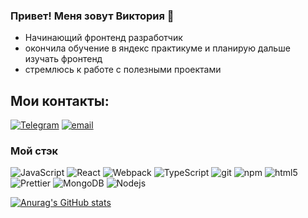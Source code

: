 ### Привет! Меня зовут Виктория 👋

- Начинающий фронтенд разработчик
- окончила обучение в яндекс практикуме и планирую дальше изучать фронтенд 
- стремлюсь к работе с полезными проектами

## Мои контакты:

[![Telegram](https://img.shields.io/badge/-Telegram-ffffff?style=for-the-badge&logo=telegram&logoColor=27A0D9)](https://t.me/ViktoriiaBor)
[![email](https://img.shields.io/badge/-email-ffffff?style=for-the-badge&logo=telegram&logoColor=27A0D9)](mailto:Motiviruisya@yandex.ru)

<h3>Мой стэк</h3>
<p>
<img alt="JavaScript" src="https://img.shields.io/badge/-JavaScript-007ACC?style=flat-square&logo=javascript&logoColor=white" />
  <img alt="React" src="https://img.shields.io/badge/-React-45b8d8?style=flat-square&logo=react&logoColor=white" />
  <img alt="Webpack" src="https://img.shields.io/badge/-Webpack-8DD6F9?style=flat-square&logo=webpack&logoColor=white" /> 
  <img alt="TypeScript" src="https://img.shields.io/badge/-TypeScript-007ACC?style=flat-square&logo=typescript&logoColor=white" />
  <img alt="git" src="https://img.shields.io/badge/-Git-F05032?style=flat-square&logo=git&logoColor=white" />
  <img alt="npm" src="https://img.shields.io/badge/-NPM-CB3837?style=flat-square&logo=npm&logoColor=white" />
  <img alt="html5" src="https://img.shields.io/badge/-HTML5-E34F26?style=flat-square&logo=html5&logoColor=white" />
  <img alt="Prettier" src="https://img.shields.io/badge/-Prettier-F7B93E?style=flat-square&logo=prettier&logoColor=white" />
  <img alt="MongoDB" src="https://img.shields.io/badge/-MongoDB-13aa52?style=flat-square&logo=mongodb&logoColor=white" />
  <img alt="Nodejs" src="https://img.shields.io/badge/-Nodejs-43853d?style=flat-square&logo=Node.js&logoColor=white" />
</p>

[![Anurag's GitHub stats](https://github-readme-stats.vercel.app/api?username=BorodkinaViktoriya&show_icons=true)](https://github.com/anuraghazra/github-readme-stats)
